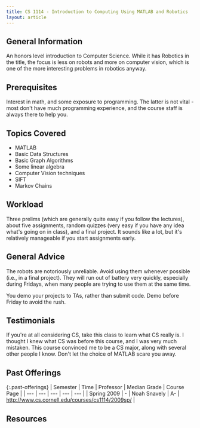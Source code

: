 ```yaml
---
title: CS 1114 - Introduction to Computing Using MATLAB and Robotics
layout: article
---
```


## General Information

An honors level introduction to Computer Science. While it has Robotics in the title, the focus is less on robots and more on computer vision, which is one of the more interesting problems in robotics anyway.

## Prerequisites

Interest in math, and some exposure to programming. The latter is not vital - most don't have much programming experience, and the course staff is always there to help you.

## Topics Covered

 - MATLAB
 - Basic Data Structures
 - Basic Graph Algorithms
 - Some linear algebra
 - Computer Vision techniques
 - SIFT
 - Markov Chains

## Workload

Three prelims (which are generally quite easy if you follow the lectures), about five assignments, random quizzes (very easy if you have any idea what's going on in class), and a final project. It sounds like a lot, but it's relatively manageable if you start assignments early.

## General Advice

The robots are notoriously unreliable. Avoid using them whenever possible (i.e., in a final project). They will run out of battery very quickly, especially during Fridays, when many people are trying to use them at the same time.

You demo your projects to TAs, rather than submit code. Demo before Friday to avoid the rush.

## Testimonials

If you're at all considering CS, take this class to learn what CS really is. I thought I knew what CS was before this course, and I was very much mistaken. This course convinced me to be a CS major, along with several other people I know. Don't let the choice of MATLAB scare you away.

## Past Offerings

{:.past-offerings}
 | Semester | Time | Professor | Median Grade | Course Page |
 | --- | --- | --- | --- | --- |
 | Spring 2009 | - | Noah Snavely | A- | <http://www.cs.cornell.edu/courses/cs1114/2009sp/> |

## Resources

